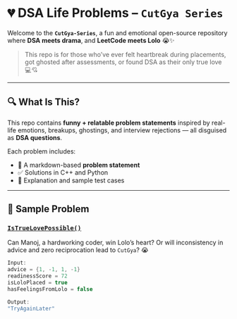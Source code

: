 # 💔 DSA Life Problems – `CutGya Series`

Welcome to the **`CutGya-Series`**, a fun and emotional open-source repository where **DSA meets drama**, and **LeetCode meets Lolo** 😭✨

> This repo is for those who’ve ever felt heartbreak during placements, got ghosted after assessments, or found DSA as their only true love 💻💘

---

## 🔍 What Is This?

This repo contains **funny + relatable problem statements** inspired by real-life emotions, breakups, ghostings, and interview rejections — all disguised as **DSA questions**.

Each problem includes:
- 📄 A markdown-based **problem statement**
- ✅ Solutions in C++ and Python
- 💬 Explanation and sample test cases

---

## 🧠 Sample Problem

### [`IsTrueLovePossible()`](IsTrueLovePossible/problem.md)

Can Manoj, a hardworking coder, win Lolo’s heart? Or will inconsistency in advice and zero reciprocation lead to `CutGya`? 😭

```cpp
Input:
advice = {1, -1, 1, -1}
readinessScore = 72
isLoloPlaced = true
hasFeelingsFromLolo = false

Output:
"TryAgainLater"
